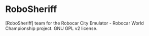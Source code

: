 RoboSheriff
==========

[RoboSheriff] team for the Robocar City Emulator - Robocar World Championship project.
GNU GPL v2 license.
